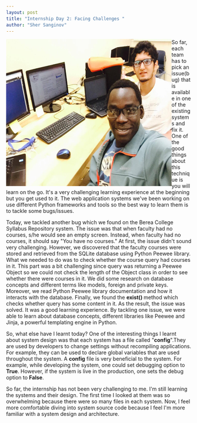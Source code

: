```yaml
---
layout: post
title: "Internship Day 2: Facing Challenges "
author: "Sher Sanginov"
---
```


<img class="img-responsive" src="/assets/img/intern2.jpg" alt="Drawing" style="width: 450px; height: 400px; display: block; float:left; ">

So far, each team has to pick an issue(bug) that is available in one of the existing systems and fix it. One of the good things about this technique is you will learn on the go. It's a very challenging learning experience at the beginning but you get used to it. The web application systems we've been working on use different Python frameworks and tools so the best way to learn them is to tackle some bugs/issues.

Today, we tackled another bug which we found on the Berea College Syllabus Repository system. The issue was that when faculty had no courses, s/he would see an empty screen. Instead, when faculty had no courses, it should say      "You have no courses."  At first, the issue didn't sound very challenging. However, we discovered that the faculty courses were stored and retrieved from the SQLite database using Python Peewee library. What we needed to do was to check whether the course query had courses in it. This part was a bit challenging since query was returning a Peewee Object  so we could not check the length of the Object class in order to see whether there were courses in it. We did some research on database concepts and different terms like models, foreign and private keys. Moreover, we read Python Peewee library documentation and how it interacts with the database. Finally, we found the <b> exist() </b> method which checks whether query has some content in it. As the result, the issue was solved. It was a good learning experience. By tackling one issue, we were able to learn about database concepts, different libraries like Peewee and Jinja, a powerful templating engine in Python.

So, what else have I learnt today?
One of the interesting things I learnt about system design was that each system has a file called "**config**".They are used by developers to change settings without recompiling applications. For example, they can be used to declare global variables that are used throughout the system. A **config** file is very beneficial to the system. For example, while developing the system, one could set debugging option to **True**. However, if the system is live in the production, one sets the debug option to **False**.

So far, the internship has not been very challenging to me. I'm still learning the systems and their design. The first time I looked at them was so overwhelming because there were so many files in each system. Now, I feel more comfortable diving into system source code because I feel I'm more familiar with a system design and architecture.

